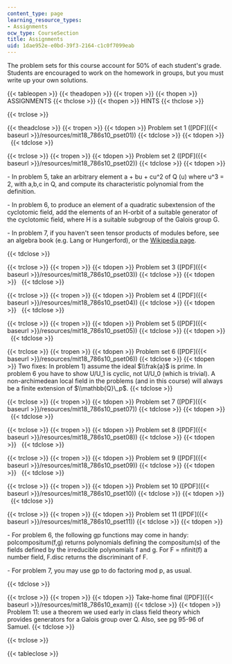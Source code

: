 ```yaml
---
content_type: page
learning_resource_types:
- Assignments
ocw_type: CourseSection
title: Assignments
uid: 1dae952e-e0bd-39f3-2164-c1c0f7099eab
---
```


The problem sets for this course account for 50% of each student's grade. Students are encouraged to work on the homework in groups, but you must write up your own solutions.

{{< tableopen >}}
{{< theadopen >}}
{{< tropen >}}
{{< thopen >}}
ASSIGNMENTS
{{< thclose >}}
{{< thopen >}}
HINTS
{{< thclose >}}

{{< trclose >}}

{{< theadclose >}}
{{< tropen >}}
{{< tdopen >}}
Problem set 1 ([PDF]({{< baseurl >}}/resources/mit18_786s10_pset01))
{{< tdclose >}}
{{< tdopen >}}
 
{{< tdclose >}}

{{< trclose >}}
{{< tropen >}}
{{< tdopen >}}
Problem set 2 ([PDF]({{< baseurl >}}/resources/mit18_786s10_pset02))
{{< tdclose >}}
{{< tdopen >}}


\- In problem 5, take an arbitrary element a + bu + cu^2 of Q (u) where u^3 = 2, with a,b,c in Q, and compute its characteristic polynomial from the definition.

\- In problem 6, to produce an element of a quadratic subextension of the cyclotomic field, add the elements of an H-orbit of a suitable generator of the cyclotomic field, where H is a suitable subgroup of the Galois group G.

\- In problem 7, if you haven't seen tensor products of modules before, see an algebra book (e.g. Lang or Hungerford), or the [Wikipedia page](http://en.wikipedia.org/wiki/Tensor_product_of_modules#Construction).


{{< tdclose >}}

{{< trclose >}}
{{< tropen >}}
{{< tdopen >}}
Problem set 3 ([PDF]({{< baseurl >}}/resources/mit18_786s10_pset03))
{{< tdclose >}}
{{< tdopen >}}
 
{{< tdclose >}}

{{< trclose >}}
{{< tropen >}}
{{< tdopen >}}
Problem set 4 ([PDF]({{< baseurl >}}/resources/mit18_786s10_pset04))
{{< tdclose >}}
{{< tdopen >}}
 
{{< tdclose >}}

{{< trclose >}}
{{< tropen >}}
{{< tdopen >}}
Problem set 5 ([PDF]({{< baseurl >}}/resources/mit18_786s10_pset05))
{{< tdclose >}}
{{< tdopen >}}
 
{{< tdclose >}}

{{< trclose >}}
{{< tropen >}}
{{< tdopen >}}
Problem set 6 ([PDF]({{< baseurl >}}/resources/mit18_786s10_pset06))
{{< tdclose >}}
{{< tdopen >}}
Two fixes: In problem 1) assume the ideal $\\frak{a}$ is prime. In problem 6 you have to show U/U\_1 is cyclic, not U/U\_0 (which is trivial). A non-archimedean local field in the problems (and in this course) will always be a finite extension of $\\mathbb{Q}\_p$.
{{< tdclose >}}

{{< trclose >}}
{{< tropen >}}
{{< tdopen >}}
Problem set 7 ([PDF]({{< baseurl >}}/resources/mit18_786s10_pset07))
{{< tdclose >}}
{{< tdopen >}}
 
{{< tdclose >}}

{{< trclose >}}
{{< tropen >}}
{{< tdopen >}}
Problem set 8 ([PDF]({{< baseurl >}}/resources/mit18_786s10_pset08))
{{< tdclose >}}
{{< tdopen >}}
 
{{< tdclose >}}

{{< trclose >}}
{{< tropen >}}
{{< tdopen >}}
Problem set 9 ([PDF]({{< baseurl >}}/resources/mit18_786s10_pset09))
{{< tdclose >}}
{{< tdopen >}}
 
{{< tdclose >}}

{{< trclose >}}
{{< tropen >}}
{{< tdopen >}}
Problem set 10 ([PDF]({{< baseurl >}}/resources/mit18_786s10_pset10))
{{< tdclose >}}
{{< tdopen >}}
 
{{< tdclose >}}

{{< trclose >}}
{{< tropen >}}
{{< tdopen >}}
Problem set 11 ([PDF]({{< baseurl >}}/resources/mit18_786s10_pset11))
{{< tdclose >}}
{{< tdopen >}}


\- For problem 6, the following gp functions may come in handy: polcompositum(f,g) returns polynomials defining the compositum(s) of the fields defined by the irreducible polynomials f and g. For F = nfinit(f) a number field, F.disc returns the discriminant of F.

\- For problem 7, you may use gp to do factoring mod p, as usual.


{{< tdclose >}}

{{< trclose >}}
{{< tropen >}}
{{< tdopen >}}
Take-home final ([PDF]({{< baseurl >}}/resources/mit18_786s10_exam))
{{< tdclose >}}
{{< tdopen >}}
Problem 11: use a theorem we used early in class field theory which provides generators for a Galois group over Q. Also, see pg 95-96 of Samuel.
{{< tdclose >}}

{{< trclose >}}

{{< tableclose >}}
